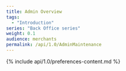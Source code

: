 ```yaml
---
title: Admin Overview
tags:
  - "Introduction"
series: "Back Office series"
weight: 0.1
audience: merchants
permalink: /api/1.0/AdminMaintenance
---
```

{% include api/1.0/preferences-content.md %}
